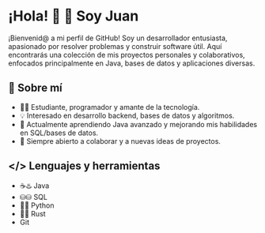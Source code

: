 # ¡Hola! 👋 👋 Soy Juan

¡Bienvenid@ a mi perfil de GitHub! Soy un desarrollador entusiasta, apasionado por resolver problemas y construir software útil. Aquí encontrarás una colección de mis proyectos personales y colaborativos, enfocados principalmente en Java, bases de datos y aplicaciones diversas.

## 🫡 Sobre mí
- 🧑‍💻 Estudiante, programador y amante de la tecnología.
- 💡 Interesado en desarrollo backend, bases de datos y algoritmos.
- 🌱 Actualmente aprendiendo Java avanzado y mejorando mis habilidades en SQL/bases de datos.
- 🤝 Siempre abierto a colaborar y a nuevas ideas de proyectos.

## </> Lenguajes y herramientas 
- ☕️♨️ Java
- ⛁⛁ SQL
- 🐍🐍 Python
- 🦀🦀 Rust
- Git
